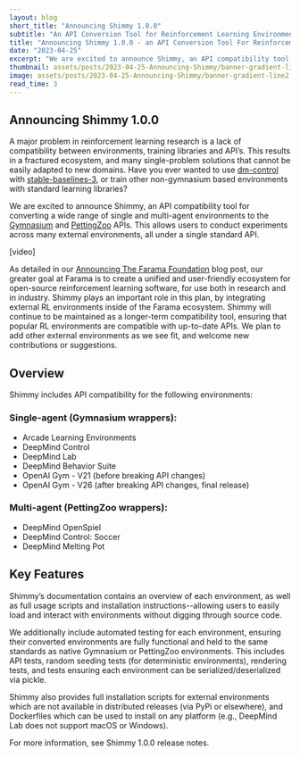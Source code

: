 ```yaml
---
layout: blog
short_title: "Announcing Shimmy 1.0.0"
subtitle: "An API Conversion Tool for Reinforcement Learning Environments"
title: "Announcing Shimmy 1.0.0 - an API Conversion Tool For Reinforcement Learning Environments"
date: "2023-04-25"
excerpt: "We are excited to announce Shimmy, an API compatibility tool for converting a wide range of single and multi-agent environments to the Gymnasium and PettingZoo APIs"
thumbnail: assets/posts/2023-04-25-Announcing-Shimmy/banner-gradient-line2.png
image: assets/posts/2023-04-25-Announcing-Shimmy/banner-gradient-line2.png
read_time: 3
---
```


## Announcing Shimmy 1.0.0
A major problem in reinforcement learning research is a lack of compatibility between environments, training libraries and API’s. 
This results in a fractured ecosystem, and many single-problem solutions that cannot be easily adapted to new domains. 
Have you ever wanted to use [dm-control](https://github.com/deepmind/dm_control) with [stable-baselines-3](https://github.com/DLR-RM/stable-baselines3), or train other non-gymnasium based environments with standard learning libraries? 

We are excited to announce Shimmy, an API compatibility tool for converting a wide range of single and multi-agent environments to the [Gymnasium](https://gymnasium.farama.org/) and [PettingZoo](https://pettingzoo.farama.org/) APIs.
This allows users to conduct experiments across many external environments, all under a single standard API. 

[video]

As detailed in our [Announcing The Farama Foundation](https://farama.org/Announcing-The-Farama-Foundation) blog post, our greater goal at Farama is to create a unified and user-friendly ecosystem for open-source reinforcement learning software, for use both in research and in industry. Shimmy plays an important role in this plan, by integrating external RL environments inside of the Farama ecosystem.
Shimmy will continue to be maintained as a longer-term compatibility tool, ensuring that popular RL environments are compatible with up-to-date APIs. We plan to add other external environments as we see fit, and welcome new contributions or suggestions.

## Overview

Shimmy includes API compatibility for the following environments: 
### Single-agent (Gymnasium wrappers):
- Arcade Learning Environments 
- DeepMind Control
- DeepMind Lab
- DeepMind Behavior Suite
- OpenAI Gym - V21 (before breaking API changes)
- OpenAI Gym - V26 (after breaking API changes, final release)

### Multi-agent (PettingZoo wrappers):
- DeepMind OpenSpiel
- DeepMind Control: Soccer
- DeepMind Melting Pot

## Key Features
Shimmy’s documentation contains an overview of each environment, as well as full usage scripts and installation instructions--allowing users to easily load and interact with environments without digging through source code. 

We additionally include automated testing for each environment, ensuring their converted environments are fully functional and held to the same standards as native Gymnasium or PettingZoo environments. 
This includes API tests, random seeding tests (for deterministic environments), rendering tests, and tests ensuring each environment can be serialized/deserialized via pickle. 

Shimmy also provides full installation scripts for external environments which are not available in distributed releases (via PyPi or elsewhere), and Dockerfiles which can be used to install on any platform (e.g., DeepMind Lab does not support macOS or Windows). 

For more information, see Shimmy 1.0.0 release notes. 

